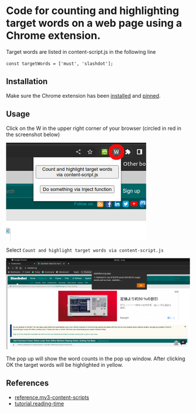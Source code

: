 # Code for counting and highlighting target words on a web page using a Chrome extension.

Target words are listed in content-script.js in the following line

`const targetWords = ['must', 'slashdot'];`


## Installation
Make sure the Chrome extension has been [installed](https://developer.chrome.com/docs/extensions/mv3/getstarted/development-basics/#load-unpacked) and [pinned](https://developer.chrome.com/docs/extensions/mv3/getstarted/development-basics/#pin).

## Usage
Click on the W in the upper right corner of your browser (circled in red in the screenshot below)

![image](./selection.png)

Select `Count and highlight target words via content-script.js`

![image](./wordCountPopUp.png)

The pop up will show the word counts in the pop up window. After clicking OK the target words will be highlighted in yellow.


## References
- [reference.mv3-content-scripts](https://github.com/GoogleChrome/chrome-extensions-samples/tree/main/functional-samples/reference.mv3-content-scripts)
- [tutorial.reading-time](https://github.com/GoogleChrome/chrome-extensions-samples/tree/main/functional-samples/tutorial.reading-time)

